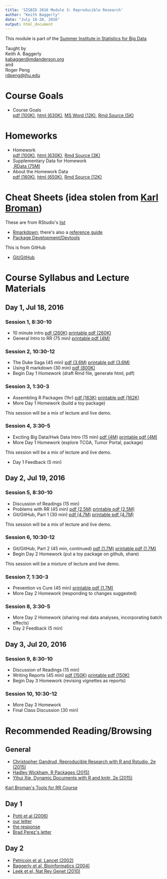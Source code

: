 ```yaml
---
title: 'SISBID 2016 Module 3: Reproducible Research'
author: "Keith Baggerly"
date: "July 18-20, 2016"
output: html_document
---
```


This module is part of the 
[Summer Institute in Statistics for Big Data](https://www.biostat.washington.edu/suminst/sisbid)

Taught by  
Keith A. Baggerly  
[kabagger@mdanderson.org](mailto:kabagger@mdanderson.org)  
and  
Roger Peng  
[rdpeng@jhu.edu](mailto:rdpeng@jhu.edu)

# Course Goals

* Course Goals   
[pdf (100K)](2016_SISBID_3_01_course_goals.pdf),
[html (630K)](2016_SISBID_3_01_course_goals.html),
[MS Word (12K)](2016_SISBID_3_01_course_goals.docx), 
[Rmd Source (5K)](2016_SISBID_3_01_course_goals.Rmd)  

# Homeworks

* Homework   
[pdf (100K)](2016_SISBID_3_02_homework.pdf),
[html (630K)](2016_SISBID_3_02_homework.html), 
[Rmd Source (3K)](2016_SISBID_3_02_homework.Rmd)  
* Supplementary Data for Homework   
[.RData (75M)](http://odin.mdacc.tmc.edu/~kabaggerly/SISBID/homework.RData) 
* About the Homework Data   
[pdf (160K)](2016_SISBID_3_03_about_the_homework_data.pdf), 
[html (650K)](2016_SISBID_3_03_about_the_homework_data.html),
[Rmd Source (12K)](2016_SISBID_3_03_about_the_homework_data.Rmd)

# Cheat Sheets (idea stolen from [Karl Broman](https://kbroman.wordpress.com/2015/04/29/cheat-sheets-for-r-based-software-carpentry-course/))

These are from RStudio's [list](https://www.rstudio.com/resources/cheatsheets/)

* [Rmarkdown](http://www.rstudio.com/wp-content/uploads/2016/03/rmarkdown-cheatsheet-2.0.pdf); there's also a [reference guide](http://www.rstudio.com/wp-content/uploads/2015/03/rmarkdown-reference.pdf)
* [Package Development/Devtools](http://www.rstudio.com/wp-content/uploads/2015/06/devtools-cheatsheet.pdf)

This is from GitHub

* [Git/GitHub](https://services.github.com/kit/downloads/github-git-cheat-sheet.pdf)


# Course Syllabus and Lecture Materials

## Day 1, Jul 18, 2016

### Session 1, 8:30-10

* 10 minute intro 
[pdf (260K)](2016_SISBID_3_06_basic_intro.pdf)
[printable pdf (260K)](2016_SISBID_3_06_basic_intro_printable.pdf)
* General Intro to RR (75 min) 
[printable pdf (4M)](2016_SISBID_3_07_broad_intro_to_rr_printable.pdf)

### Session 2, 10:30-12

* The Duke Saga (45 min) 
[pdf (3.6M)](2016_SISBID_3_08_train_wreck.pdf)
[printable pdf (3.6M)](2016_SISBID_3_08_train_wreck_printable.pdf)
* Using R markdown (30 min) 
[pdf (800K)](2016_SISBID_3_09_markdown_printable.pdf)
* Begin Day 1 Homework (draft Rmd file, generate html, pdf)

### Session 3, 1:30-3

* Assembling R Packages (1hr) 
[pdf (163K)](2016_SISBID_3_10_r_packages.pdf) 
[printable pdf (162K)](2016_SISBID_3_10_r_packages_printable.pdf)
* More Day 1 Homework (build a toy package)

This session will be a mix of lecture and live demo.

### Session 4, 3:30-5

* Exciting Big Data/Hwk Data Intro (15 min) 
[pdf (4M)](2016_SISBID_3_11_intro_to_hwk_data.pdf) 
[printable pdf (4M)](2016_SISBID_3_11_intro_to_hwk_data_printable.pdf)
* More Day 1 Homework (explore TCGA, Tumor Portal, package)

This session will be a mix of lecture and live demo.

* Day 1 Feedback (5 min)

## Day 2, Jul 19, 2016

### Session 5, 8:30-10

* Discussion of Readings (15 min)
* Problems with RR (45 min) 
[pdf (2.5M)](2016_SISBID_3_12_problems_w_replication.pdf) 
[printable pdf (2.5M)](2016_SISBID_3_12_problems_w_replication_printable.pdf)
* Git/GitHub, Part 1 (30 min) 
[pdf (4.7M)](2016_SISBID_3_13_git_part_1.pdf)
[printable pdf (4.7M)](2016_SISBID_3_13_git_part_1_printable.pdf)

This session will be a mix of lecture and live demo.

### Session 6, 10:30-12

* Git/GitHub, Part 2 (45 min, continued)
[pdf (1.7M)](2016_SISBID_3_14_git_part_2.pdf) 
[printable pdf (1.7M)](2016_SISBID_3_14_git_part_2_printable.pdf)
* Begin Day 2 Homework (put a toy package on github, share)

This session will be a mixture of lecture and live demo.

### Session 7, 1:30-3

* Prevention vs Cure (45 min)
[printable pdf (1.7M)](2016_SISBID_3_15_prevention_printable.pdf)
* More Day 2 Homework (responding to changes suggested)

### Session 8, 3:30-5

* More Day 2 Homework (sharing real data analyses, incorporating batch effects)
* Day 2 Feedback (5 min)

## Day 3, Jul 20, 2016

### Session 9, 8:30-10

* Discussion of Readings (15 min)
* Writing Reports (45 min) 
[pdf (150K)](2016_SISBID_3_16_good_reports.pdf)
[printable pdf (150K)](2016_SISBID_3_16_good_reports_printable.pdf)
* Begin Day 3 Homework (revising vignettes as reports)

### Session 10, 10:30-12

* More Day 3 Homework
* Final Class Discussion (30 min)


# Recommended Reading/Browsing

## General

* [Christopher Gandrud, Reproducible Research with R and Rstudio, 2e (2015)](http://www.amazon.com/Reproducible-Research-Studio-Second-Chapman-ebook/dp/B010ACWGBI/ref=tmm_kin_title_0?_encoding=UTF8&sr=&qid=)
* [Hadley Wickham, R Packages (2015)](http://www.amazon.com/R-Packages-Hadley-Wickham-ebook/dp/B00VAYCHL0/ref=pd_sim_351_6?ie=UTF8&refRID=1E8HS30WBHRCW45SEWXM)
* [Yihui Xie, Dynamic Documents with R and knitr, 2e (2015)](http://www.amazon.com/Dynamic-Documents-knitr-Second-Chapman-ebook/dp/B00ZBYPJEW/ref=tmm_kin_title_0?_encoding=UTF8&sr=&qid=)

[Karl Broman's Tools for RR Course](http://kbroman.org/Tools4RR/)

## Day 1

* [Potti et al (2006)](http://www.nature.com/nm/journal/v12/n11/abs/nm1491.html)
* [our letter](http://www.nature.com/nm/journal/v13/n11/full/nm1107-1276b.html)
* [the response](http://www.nature.com/nm/journal/v13/n11/full/nm1107-1277.html)
* [Brad Perez's letter](http://www.cancerletter.com/articles/20150109_1)

## Day 2

* [Petricoin et al, Lancet (2002)](http://www.sciencedirect.com/science/article/pii/S0140673602077462)
* [Baggerly et al, Bioinformatics (2004)](http://bioinformatics.oxfordjournals.org/content/20/5/777.long)
* [Leek et el, Nat Rev Genet (2010)](http://www.nature.com/nrg/journal/v11/n10/full/nrg2825.html)

